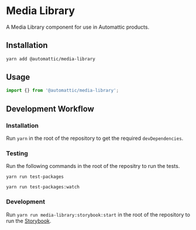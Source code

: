 # Media Library

A Media Library component for use in Automattic products.

## Installation

```bash
yarn add @automattic/media-library
```

## Usage

```jsx
import {} from '@automattic/media-library';
```

## Development Workflow

### Installation

Run `yarn` in the root of the repository to get the required `devDependencies`.

### Testing

Run the following commands in the root of the repositry to run the tests.

`yarn run test-packages`

`yarn run test-packages:watch`

### Development

Run `yarn run media-library:storybook:start` in the root of the repository to run the [Storybook](https://storybook.js.org/).
